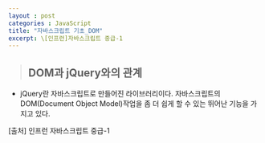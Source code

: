```yaml
---
layout : post
categories : JavaScript
title: "자바스크립트 기초_DOM"
excerpt: \[인프런]자바스크립트 중급-1
---
```


> ## DOM과 jQuery와의 관계
- jQuery란 자바스크립트로 만들어진 라이브러리이다. 자바스크립트의 DOM(Document Object Model)작업을 좀 더 쉽게 할 수 있는 뛰어난 기능을 가지고 있다.



[출처] 인프런 자바스크립트 중급-1
